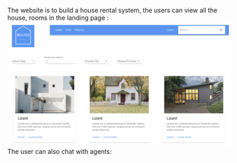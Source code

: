 The website is to build a house rental system, the users can view all the house, rooms in the landing page :
<img src='Screen Shot 2020-04-07 at 10.35.49 PM.png' width:600px>
The user can also chat with agents:

